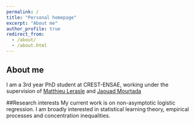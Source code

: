 ```yaml
---
permalink: /
title: "Personal homepage"
excerpt: "About me"
author_profile: true
redirect_from: 
  - /about/
  - /about.html
---
```


## About me
I am a 3rd year PhD student at CREST-ENSAE, working under the supervision of [Matthieu Lerasle](http://lerasle.perso.math.cnrs.fr/index.html) and [Jaouad Mourtada](https://jaouadmourtada.github.io)

##Research interests
My current work is on non-asymptotic logistic regression. I am broadly interested in statistical learning theory, empirical processes and concentration inequalities.
